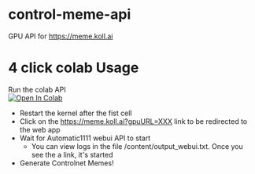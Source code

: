 # control-meme-api

GPU API for https://meme.koll.ai


# 4 click colab Usage

Run the colab API   
[![Open In Colab](https://colab.research.google.com/assets/colab-badge.svg)](https://colab.research.google.com/github/https://colab.research.google.com/github/koll-ai/control-meme-api/blob/main/Controlmeme_Colab_API.ipynb)


* Restart the kernel after the fist cell
* Click on the https://meme.koll.ai?gpuURL=XXX link to be redirected to the web app
* Wait for Automatic1111 webui API to start
  * You can view logs in the file /content/output_webui.txt. Once you see the a link, it's started
* Generate Controlnet Memes! 
